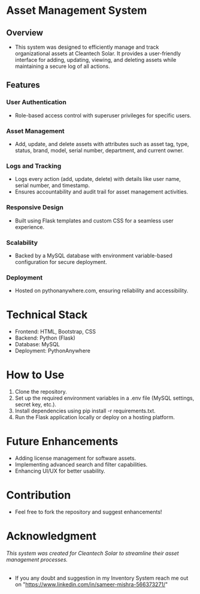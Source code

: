 # Asset Management System
## Overview
* This system was designed to efficiently manage and track organizational assets at Cleantech Solar. It provides a user-friendly interface for adding, updating, viewing, and deleting assets while maintaining a secure log of all actions.

## Features
### User Authentication
* Role-based access control with superuser privileges for specific users.

### Asset Management
* Add, update, and delete assets with attributes such as asset tag, type, status, brand, model, serial number, department, and current owner.

### Logs and Tracking
* Logs every action (add, update, delete) with details like user name, serial number, and timestamp.
* Ensures accountability and audit trail for asset management activities.

### Responsive Design
* Built using Flask templates and custom CSS for a seamless user experience.

### Scalability
* Backed by a MySQL database with environment variable-based configuration for secure deployment.

### Deployment
* Hosted on pythonanywhere.com, ensuring reliability and accessibility.

# Technical Stack
* Frontend: HTML, Bootstrap, CSS
* Backend: Python (Flask)
* Database: MySQL
* Deployment: PythonAnywhere

# How to Use
1. Clone the repository.
2. Set up the required environment variables in a .env file (MySQL settings, secret key, etc.).
3. Install dependencies using pip install -r requirements.txt.
4. Run the Flask application locally or deploy on a hosting platform.

# Future Enhancements
* Adding license management for software assets.
* Implementing advanced search and filter capabilities.
* Enhancing UI/UX for better usability.

# Contribution
* Feel free to fork the repository and suggest enhancements!

# Acknowledgment
###### This system was created for Cleantech Solar to streamline their asset management processes.

* If you any doubt and suggestion in my Inventory System reach me out on "https://www.linkedin.com/in/sameer-mishra-566373271/"

